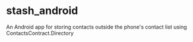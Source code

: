 # stash_android

An Android app for storing contacts outside the phone's contact list using ContactsContract.Directory